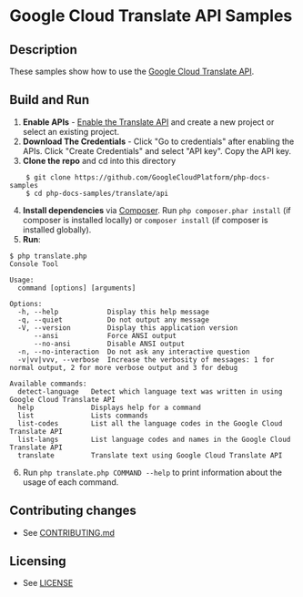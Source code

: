 # Google Cloud Translate API Samples

## Description

These samples show how to use the [Google Cloud Translate API](
https://cloud.google.com/translate/).

## Build and Run
1.  **Enable APIs** - [Enable the Translate API](https://console.cloud.google.com/flows/enableapi?apiid=translate)
    and create a new project or select an existing project.
2.  **Download The Credentials** - Click "Go to credentials" after enabling the APIs. Click "Create Credentials"
    and select "API key". Copy the API key.
3.  **Clone the repo** and cd into this directory
```
    $ git clone https://github.com/GoogleCloudPlatform/php-docs-samples
    $ cd php-docs-samples/translate/api
```
4.  **Install dependencies** via [Composer](http://getcomposer.org/doc/00-intro.md).
    Run `php composer.phar install` (if composer is installed locally) or `composer install`
    (if composer is installed globally).
5.  **Run**:
```
$ php translate.php
Console Tool

Usage:
  command [options] [arguments]

Options:
  -h, --help            Display this help message
  -q, --quiet           Do not output any message
  -V, --version         Display this application version
      --ansi            Force ANSI output
      --no-ansi         Disable ANSI output
  -n, --no-interaction  Do not ask any interactive question
  -v|vv|vvv, --verbose  Increase the verbosity of messages: 1 for normal output, 2 for more verbose output and 3 for debug

Available commands:
  detect-language   Detect which language text was written in using Google Cloud Translate API
  help              Displays help for a command
  list              Lists commands
  list-codes        List all the language codes in the Google Cloud Translate API
  list-langs        List language codes and names in the Google Cloud Translate API
  translate         Translate text using Google Cloud Translate API
```

6. Run `php translate.php COMMAND --help` to print information about the usage of each command.

## Contributing changes

* See [CONTRIBUTING.md](../../CONTRIBUTING.md)

## Licensing

* See [LICENSE](../../LICENSE)
